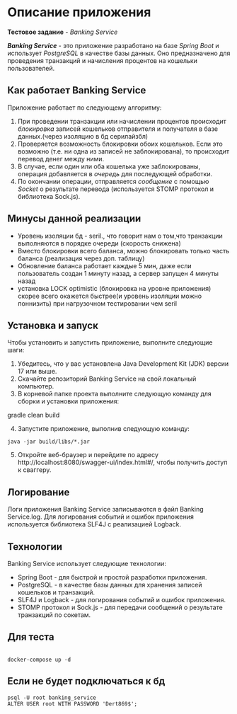 # Описание приложения

**Тестовое задание** - *Banking Service*

***Banking Service*** - это приложение разработано на базе *Spring Boot* и использует *PostgreSQL* в качестве базы
данных. Оно предназначено для проведения транзакций и начисления процентов на кошельки пользователей.

## Как работает Banking Service

Приложение работает по следующему алгоритму:

1. При проведении транзакции или начислении процентов происходит *блокировка* записей кошельков отправителя и получателя
   в базе данных.(через изоляцию в бд серилайзбл)
2. Проверяется возможность блокировки обоих кошельков. Если это возможно (т.е. ни одна из записей не заблокирована), то
   происходит перевод денег между ними.
3. В случае, если один или оба кошелька уже заблокированы, операция добавляется в *очередь* для последующей обработки.
4. По окончании операции, отправляется *сообщение* с помощью *Socket* о результате перевода (используется STOMP протокол
   и библиотека Sock.js).


## Минусы данной реализации

- Уровень изоляции бд - seril., что говорит нам о том,что транзакции выполняются в порядке очереди (скорость снижена)
- Вместо блокировки всего баланса, можно блокировать только часть баланса (реализация через доп. таблицу)
- Обновление баланса работает каждые 5 мин, даже если пользователь создан 1 минуту назад, а сервер запущен 4 минуты назад
- установка LOCK optimistic (блокировка на уровне приложения) скорее всего окажется быстрее(и уровень изоляции можно поннизить) при нагрузочном тестировании чем seril

## Установка и запуск

Чтобы установить и запустить приложение, выполните следующие шаги:

1. Убедитесь, что у вас установлена Java Development Kit (JDK) версии 17 или выше.
2. Скачайте репозиторий Banking Service на свой локальный компьютер.
3. В корневой папке проекта выполните следующую команду для сборки и установки приложения:

gradle clean build

4. Запустите приложение, выполнив следующую команду:

```access transformers
java -jar build/libs/*.jar
```

5. Откройте веб-браузер и перейдите по адресу http://localhost:8080/swagger-ui/index.html#/, чтобы получить доступ к
   сваггеру.

## Логирование

Логи приложения Banking Service записываются в файл Banking Service.log. Для логирования событий и ошибок приложения
используется библиотека SLF4J с реализацией Logback.

## Технологии

Banking Service использует следующие технологии:

- Spring Boot - для быстрой и простой разработки приложения.
- PostgreSQL - в качестве базы данных для хранения записей кошельков и транзакций.
- SLF4J и Logback - для логирования событий и ошибок приложения.
- STOMP протокол и Sock.js - для передачи сообщений о результате транзакций по сокетам.

## Для теста

```

docker-compose up -d
```

## Если не будет подключаться к бд

```
psql -U root banking_service
ALTER USER root WITH PASSWORD 'Dert869$';
```
